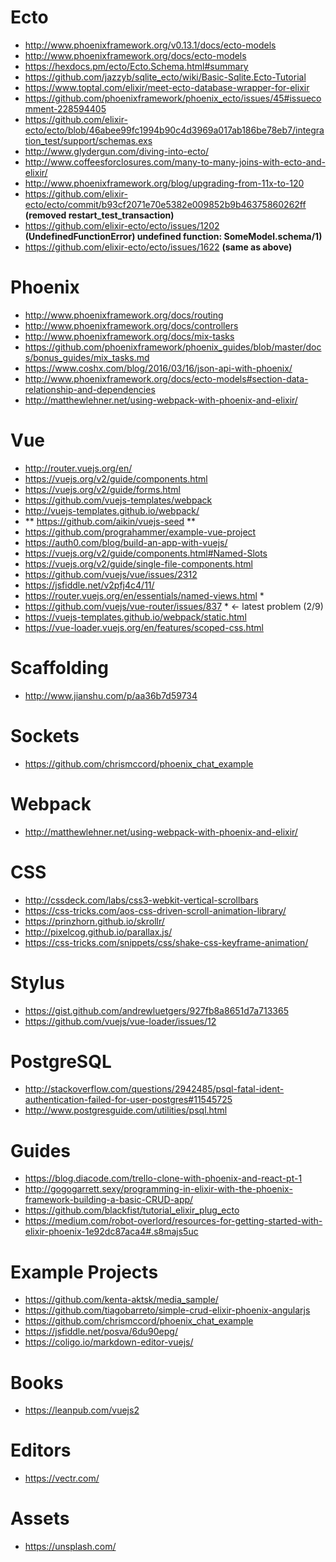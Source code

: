 # Ecto

- http://www.phoenixframework.org/v0.13.1/docs/ecto-models
- http://www.phoenixframework.org/docs/ecto-models
- https://hexdocs.pm/ecto/Ecto.Schema.html#summary
- https://github.com/jazzyb/sqlite_ecto/wiki/Basic-Sqlite.Ecto-Tutorial
- https://www.toptal.com/elixir/meet-ecto-database-wrapper-for-elixir
- https://github.com/phoenixframework/phoenix_ecto/issues/45#issuecomment-228594405
- https://github.com/elixir-ecto/ecto/blob/46abee99fc1994b90c4d3969a017ab186be78eb7/integration_test/support/schemas.exs
- http://www.glydergun.com/diving-into-ecto/
- http://www.coffeesforclosures.com/many-to-many-joins-with-ecto-and-elixir/
- http://www.phoenixframework.org/blog/upgrading-from-11x-to-120
- https://github.com/elixir-ecto/ecto/commit/b93cf2071e70e5382e009852b9b46375860262ff **(removed restart_test_transaction)**
- https://github.com/elixir-ecto/ecto/issues/1202 **(UndefinedFunctionError) undefined function: SomeModel.__schema__/1)**
- https://github.com/elixir-ecto/ecto/issues/1622 **(same as above)**

# Phoenix

- http://www.phoenixframework.org/docs/routing
- http://www.phoenixframework.org/docs/controllers
- http://www.phoenixframework.org/docs/mix-tasks
- https://github.com/phoenixframework/phoenix_guides/blob/master/docs/bonus_guides/mix_tasks.md
- https://www.coshx.com/blog/2016/03/16/json-api-with-phoenix/
- http://www.phoenixframework.org/docs/ecto-models#section-data-relationship-and-dependencies
- http://matthewlehner.net/using-webpack-with-phoenix-and-elixir/

# Vue

- http://router.vuejs.org/en/
- https://vuejs.org/v2/guide/components.html
- https://vuejs.org/v2/guide/forms.html
- https://github.com/vuejs-templates/webpack
- http://vuejs-templates.github.io/webpack/
- ** https://github.com/aikin/vuejs-seed **
- https://github.com/prograhammer/example-vue-project
- https://auth0.com/blog/build-an-app-with-vuejs/
- https://vuejs.org/v2/guide/components.html#Named-Slots
- https://vuejs.org/v2/guide/single-file-components.html
- https://github.com/vuejs/vue/issues/2312
- https://jsfiddle.net/v2pfj4c4/11/
- https://router.vuejs.org/en/essentials/named-views.html *
- https://github.com/vuejs/vue-router/issues/837 * <- latest problem (2/9)
- https://vuejs-templates.github.io/webpack/static.html
- https://vue-loader.vuejs.org/en/features/scoped-css.html

# Scaffolding

- http://www.jianshu.com/p/aa36b7d59734

# Sockets

- https://github.com/chrismccord/phoenix_chat_example

# Webpack

- http://matthewlehner.net/using-webpack-with-phoenix-and-elixir/

# CSS

- http://cssdeck.com/labs/css3-webkit-vertical-scrollbars
- https://css-tricks.com/aos-css-driven-scroll-animation-library/
- https://prinzhorn.github.io/skrollr/
- http://pixelcog.github.io/parallax.js/
- https://css-tricks.com/snippets/css/shake-css-keyframe-animation/

# Stylus

- https://gist.github.com/andrewluetgers/927fb8a8651d7a713365
- https://github.com/vuejs/vue-loader/issues/12

# PostgreSQL

- http://stackoverflow.com/questions/2942485/psql-fatal-ident-authentication-failed-for-user-postgres#11545725
- http://www.postgresguide.com/utilities/psql.html

# Guides

- https://blog.diacode.com/trello-clone-with-phoenix-and-react-pt-1
- http://gogogarrett.sexy/programming-in-elixir-with-the-phoenix-framework-building-a-basic-CRUD-app/
- https://github.com/blackfist/tutorial_elixir_plug_ecto
- https://medium.com/robot-overlord/resources-for-getting-started-with-elixir-phoenix-1e92dc87aca4#.s8majs5uc

# Example Projects

- https://github.com/kenta-aktsk/media_sample/
- https://github.com/tiagobarreto/simple-crud-elixir-phoenix-angularjs
- https://github.com/chrismccord/phoenix_chat_example
- https://jsfiddle.net/posva/6du90epg/
- https://coligo.io/markdown-editor-vuejs/

# Books

- https://leanpub.com/vuejs2

# Editors

- https://vectr.com/

# Assets

- https://unsplash.com/
